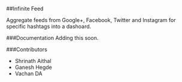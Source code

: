 ##Infinite Feed

Aggregate feeds from Google+, Facebook, Twitter and Instagram for specific hashtags into a dashoard.


###Documentation
Adding this soon.

###Contributors

- Shrinath Aithal
- Ganesh Hegde
- Vachan DA



